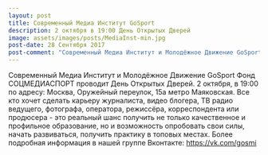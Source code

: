 ```yaml
---
layout: post
title: Современный Медиа Институт GoSport
description: 2 октября в 19:00 День Открытых Дверей
image: assets/images/posts/MediaInst-min.jpg
post-date: 28 Сентября 2017
post-comment: "Современный Медиа Институт и Молодёжное Движение GoSport Фонд СОЦМЕДИАСПОРТ проводит День Открытых Дверей. 2 октября, в 19:00 по адресу: Москва, Оружейный переулок, 15а метро Маяковская."
---
```


Современный Медиа Институт и Молодёжное Движение GoSport Фонд СОЦМЕДИАСПОРТ проводит День Открытых Дверей. 2 октября, в 19:00 по адресу: Москва, Оружейный переулок, 15а метро Маяковская. Все кто хочет сделать карьеру журналиста, видео блогера, ТВ радио ведущего, фотографа, оператора, режиссёра, корреспондента или продюсера - это реальный шанс получить не только качественное и профильное образование, но и возможность опробовать свои силы, начать развиваться, получить практику в топовых местах. Более подробная информация в нашей группе Вконтакте: https://vk.com/gosmi
